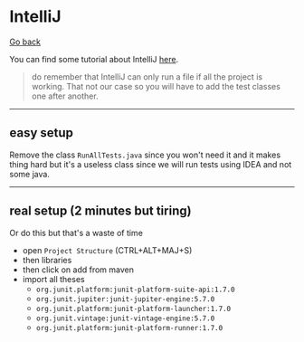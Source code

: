 # IntelliJ

[Go back](index.md)

You can find some tutorial about
IntelliJ [here](../../../tools/jetbrains/index.md).

> do remember that IntelliJ can only run a file if all
> the project is working. That not our case so you
> will have to add the test classes one after another.

<hr class="sl">

## easy setup

Remove the class `RunAllTests.java`
since you won't need it and it makes thing hard
but it's a useless class since we will run tests
using IDEA and not some java.

<hr class="sr">

## real setup (2 minutes but tiring)

Or do this but that's a waste of time

* open ``Project Structure`` (CTRL+ALT+MAJ+S)
* then libraries
* then click on add from maven
* import all theses
    * ``org.junit.platform:junit-platform-suite-api:1.7.0``
    * ``org.junit.jupiter:junit-jupiter-engine:5.7.0``
    * ``org.junit.platform:junit-platform-launcher:1.7.0``
    * ``org.junit.vintage:junit-vintage-engine:5.7.0``
    * ``org.junit.platform:junit-platform-runner:1.7.0``